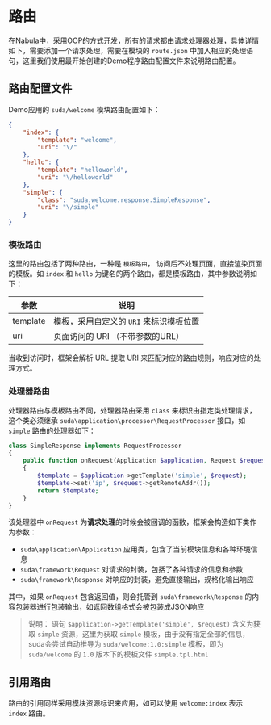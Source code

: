 # 路由 

在Nabula中，采用OOP的方式开发，所有的请求都由请求处理器处理，具体详情如下，需要添加一个请求处理，需要在模块的 `route.json` 中加入相应的处理语句，这里我们使用最开始创建的Demo程序路由配置文件来说明路由配置。

## 路由配置文件

Demo应用的 `suda/welcome` 模块路由配置如下：

```json
{
    "index": {
        "template": "welcome",
        "uri": "\/"
    },
    "hello": {
        "template": "helloworld",
        "uri": "\/helloworld"
    },
    "simple": {
        "class": "suda.welcome.response.SimpleResponse",
        "uri": "\/simple"
    }
}
```
### 模板路由

这里的路由包括了两种路由，一种是 `模板路由`， 访问后不处理页面，直接渲染页面的模板。如 `index` 和 `hello` 为键名的两个路由，都是模板路由，其中参数说明如下：

| 参数 | 说明 |
|-----|------|
| template | 模板，采用自定义的 `URI` 来标识模板位置 |
| uri | 页面访问的 URI （不带参数的URL） |

当收到访问时，框架会解析 URL 提取 URI 来匹配对应的路由规则，响应对应的处理方式。

### 处理器路由

处理器路由与模板路由不同，处理器路由采用 `class` 来标识由指定类处理请求，这个类必须继承 `suda\application\processor\RequestProcessor` 接口，如 `simple` 路由的处理器如下：

```php
class SimpleResponse implements RequestProcessor
{
    public function onRequest(Application $application, Request $request, Response $response)
    {
        $template = $application->getTemplate('simple', $request);
        $template->set('ip', $request->getRemoteAddr());
        return $template;
    }
}
```

该处理器中 `onRequest` 为**请求处理**的时候会被回调的函数，框架会构造如下类作为参数：

- `suda\application\Application` 应用类，包含了当前模块信息和各种环境信息
- `suda\framework\Request` 对请求的封装，包括了各种请求的信息和参数
- `suda\framework\Response` 对响应的封装，避免直接输出，规格化输出响应

其中，如果 `onRequest` 包含返回值，则会托管到 `suda\framework\Response` 的内容包装器进行包装输出，如返回数组格式会被包装成JSON响应
> 说明： 语句 `$application->getTemplate('simple', $request)` 含义为获取 `simple` 资源，这里为获取 `simple` 模板，由于没有指定全部的信息，suda会尝试自动推导为 `suda/welcome:1.0:simple` 模板，即为 `suda/welcome` 的 `1.0` 版本下的模板文件 `simple.tpl.html`


## 引用路由

路由的引用同样采用模块资源标识来应用，如可以使用 `welcome:index` 表示  `index` 路由。 